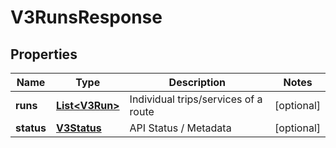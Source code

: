 
# V3RunsResponse

## Properties
Name | Type | Description | Notes
------------ | ------------- | ------------- | -------------
**runs** | [**List&lt;V3Run&gt;**](V3Run.md) | Individual trips/services of a route |  [optional]
**status** | [**V3Status**](V3Status.md) | API Status / Metadata |  [optional]




